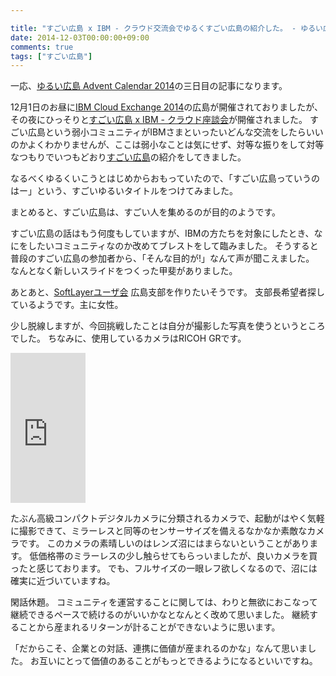 ```yaml
---

title: "すごい広島 x IBM - クラウド交流会でゆるくすごい広島の紹介した。 - ゆるい広島 Advent Calendar 2014"
date: 2014-12-03T00:00:00+09:00
comments: true
tags: ["すごい広島"]
---
```


一応、[ゆるい広島 Advent Calendar 2014](http://www.adventar.org/calendars/334)の三日目の記事になります。

12月1日のお昼に[IBM Cloud Exchange 2014](http://ibm-seminar.jp/cloudexchange/)の広島が開催されておりましたが、その夜にひっそりと[すごい広島 x IBM - クラウド座談会](https://www.facebook.com/events/741892012568562/)が開催されました。
すごい広島という弱小コミュニティがIBMさまといったいどんな交流をしたらいいのかよくわかりませんが、ここは弱小なことは気にせず、対等な振りをして対等なつもりでいつもどおり[すごい広島](http://great-h.github.io/)の紹介をしてきました。

<script async class="speakerdeck-embed" data-id="f251d8205b9b0132e0851646a38ce118" data-ratio="1.33333333333333" src="//speakerdeck.com/assets/embed.js"></script>

なるべくゆるくいこうとはじめからおもっていたので、「すごい広島っていうのはー」という、すごいゆるいタイトルをつけてみました。

まとめると、すごい広島は、すごい人を集めるのが目的のようです。

すごい広島の話はもう何度もしていますが、IBMの方たちを対象にしたとき、なにをしたいコミュニティなのか改めてブレストをして臨みました。
そうすると普段のすごい広島の参加者から、「そんな目的が!」なんて声が聞こえました。
なんとなく新しいスライドをつくった甲斐がありました。

あとあと、[SoftLayerユーザ会](http://jslug.jp/) 広島支部を作りたいそうです。
支部長希望者探しているようです。主に女性。

少し脱線しますが、今回挑戦したことは自分が撮影した写真を使うというところでした。
ちなみに、使用しているカメラはRICOH GRです。

<iframe src="http://rcm-fe.amazon-adsystem.com/e/cm?lt1=_blank&bc1=000000&IS2=1&bg1=FFFFFF&fc1=000000&lc1=0000FF&t=eiel-22&o=9&p=8&l=as4&m=amazon&f=ifr&ref=ss_til&asins=B00CE2V2VI" style="width:120px;height:240px;" scrolling="no" marginwidth="0" marginheight="0" frameborder="0"></iframe>

たぶん高級コンパクトデジタルカメラに分類されるカメラで、起動がはやく気軽に撮影できて、ミラーレスと同等のセンサーサイズを備えるなかなか素敵なカメラです。
このカメラの素晴しいのはレンズ沼にはまらないということがあります。
低価格帯のミラーレスの少し触らせてもらっいましたが、良いカメラを買ったと感じております。
でも、フルサイズの一眼レフ欲しくなるので、沼には確実に近づいていますね。

閑話休題。
コミュニティを運営することに関しては、わりと無欲におこなって継続できるペースで続けるのがいいかなとなんとく改めて思いました。
継続することから産まれるリターンが計ることができないように思います。

「だからこそ、企業との対話、連携に価値が産まれるのかな」なんて思いました。
お互いにとって価値のあることがもっとできるようになるといいですね。

